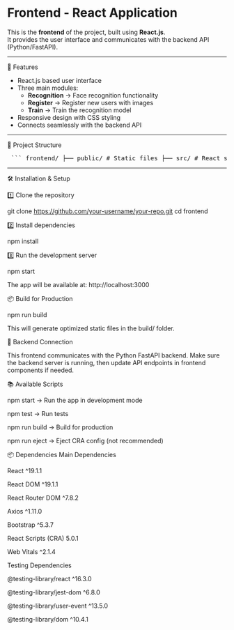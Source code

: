 # Frontend - React Application

This is the **frontend** of the project, built using **React.js**.  
It provides the user interface and communicates with the backend API (Python/FastAPI).

---

 🚀 Features
- React.js based user interface
- Three main modules:
  - **Recognition** → Face recognition functionality
  - **Register** → Register new users with images
  - **Train** → Train the recognition model
- Responsive design with CSS styling
- Connects seamlessly with the backend API

---

📂 Project Structure
<pre> ``` frontend/ ├── public/ # Static files ├── src/ # React source code │ ├── components/ # UI Components │ │ ├── Recognition.css │ │ ├── Recognition.js │ │ ├── Register.css │ │ ├── Register.js │ │ ├── Train.css │ │ └── Train.js │ ├── App.css # Global styles │ ├── App.js # Main app component │ ├── App.test.js │ ├── index.css # Styles for entry point │ ├── index.js # React entry point │ ├── logo.svg │ ├── reportWebVitals.js │ └── setupTests.js ├── .gitignore # Git ignore rules ├── package-lock.json # Dependency lock file ├── package.json # Project dependencies & scripts └── README.md # Documentation ``` </pre>
---

 🛠️ Installation & Setup

1️⃣ Clone the repository

git clone https://github.com/your-username/your-repo.git
cd frontend

2️⃣ Install dependencies

  npm install

3️⃣ Run the development server
  
  npm start

The app will be available at: http://localhost:3000


📦 Build for Production

npm run build

This will generate optimized static files in the build/ folder.

🔗 Backend Connection

This frontend communicates with the Python FastAPI backend.
Make sure the backend server is running, then update API endpoints in frontend components if needed.

📚 Available Scripts

npm start → Run the app in development mode

npm test → Run tests

npm run build → Build for production

npm run eject → Eject CRA config (not recommended)

📦 Dependencies
Main Dependencies

React
 ^19.1.1

React DOM
 ^19.1.1

React Router DOM
 ^7.8.2

Axios
 ^1.11.0

Bootstrap
 ^5.3.7

React Scripts (CRA)
 5.0.1

Web Vitals
 ^2.1.4

Testing Dependencies

@testing-library/react
 ^16.3.0

@testing-library/jest-dom
 ^6.8.0

@testing-library/user-event
 ^13.5.0

@testing-library/dom
 ^10.4.1


